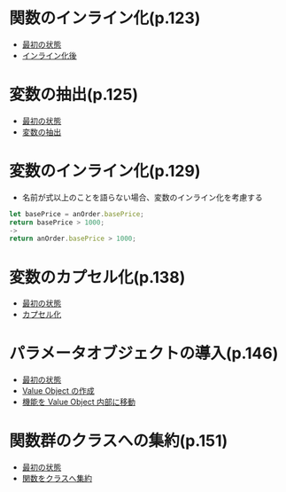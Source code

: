 # 関数のインライン化(p.123)

- [最初の状態](https://github.com/jinyongnan810/refactoring/commit/7bc45fafed5bcbe39e1c88af40aef0f52060c10b)
- [インライン化後](https://github.com/jinyongnan810/refactoring/commit/f2527190bb797c05e89c41db97b4a043522f39c5)

# 変数の抽出(p.125)

- [最初の状態](https://github.com/jinyongnan810/refactoring/commit/a238dbc7cc7fe5e0f5ad3aa69a586199a1358a88)
- [変数の抽出](https://github.com/jinyongnan810/refactoring/commit/90ea4a3e975b2612049d35edb023c0b0b45bbb02)

# 変数のインライン化(p.129)

- 名前が式以上のことを語らない場合、変数のインライン化を考慮する

```ts
let basePrice = anOrder.basePrice;
return basePrice > 1000;
->
return anOrder.basePrice > 1000;
```

# 変数のカプセル化(p.138)

- [最初の状態](https://github.com/jinyongnan810/refactoring/commit/7e10fb8e37dedec1c2770eba44e6d6794b08e256)
- [カプセル化](https://github.com/jinyongnan810/refactoring/commit/230df4bf528e5dc3f4984880afc5ac900784eb5b)

# パラメータオブジェクトの導入(p.146)

- [最初の状態](https://github.com/jinyongnan810/refactoring/commit/eef4985100a09e5852b951ac90fb51b7bcb07445)
- [Value Object の作成](https://github.com/jinyongnan810/refactoring/commit/87a5b5f89c326bff2b62c5587f9f1f942875a3a6)
- [機能を Value Object 内部に移動](https://github.com/jinyongnan810/refactoring/commit/7bbbcde466f385f0bb4d3904891489284171874e)

# 関数群のクラスへの集約(p.151)

- [最初の状態](https://github.com/jinyongnan810/refactoring/commit/e6fb326b2c08212504e9aa95b9b869115262a64a)
- [関数をクラスへ集約]()
